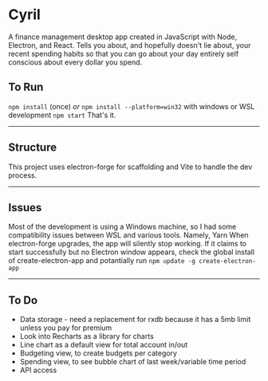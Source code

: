 # Cyril
A finance management desktop app created in JavaScript with Node, Electron, and React.
Tells you about, and hopefully doesn't lie about, your recent spending habits so that you can go about your day entirely self conscious about every dollar you spend.

## To Run
`npm install` (once) _or_ `npm install --platform=win32` with windows or WSL development
`npm start`
That's it.

---

## Structure
This project uses electron-forge for scaffolding and Vite to handle the dev process.

---

## Issues
Most of the development is using a Windows machine, so I had some compatibility issues between WSL and various tools. Namely, Yarn
When electron-forge upgrades, the app will silently stop working. If it claims to start successfully but no Electron window appears, check the global install of create-electron-app and potantially run `npm update -g create-electron-app`

---

## To Do
* Data storage - need a replacement for rxdb because it has a 5mb limit unless you pay for premium
* Look into Recharts as a library for charts
* Line chart as a default view for total account in/out
* Budgeting view, to create budgets per category
* Spending view, to see bubble chart of last week/variable time period
* API access
